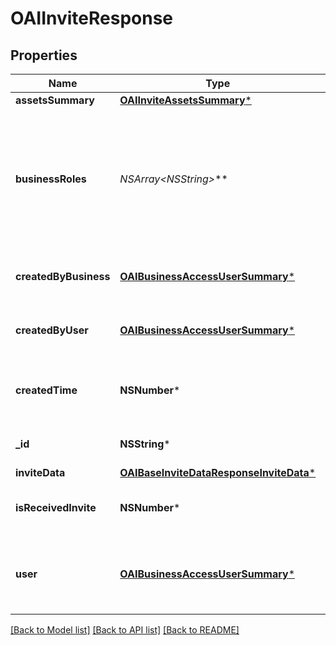 # OAIInviteResponse

## Properties
Name | Type | Description | Notes
------------ | ------------- | ------------- | -------------
**assetsSummary** | [**OAIInviteAssetsSummary***](OAIInviteAssetsSummary.md) |  | [optional] 
**businessRoles** | **NSArray&lt;NSString*&gt;*** | The access level a user would be granted on the business if the invite/request is accepted. This can be EMPLOYEE, BIZ_ADMIN, or PARTNER. | [optional] 
**createdByBusiness** | [**OAIBusinessAccessUserSummary***](OAIBusinessAccessUserSummary.md) | Metadata for the business that created the invite/request. | [optional] 
**createdByUser** | [**OAIBusinessAccessUserSummary***](OAIBusinessAccessUserSummary.md) | Metadata for the user that created the invite/request. | [optional] 
**createdTime** | **NSNumber*** | The time the invite/request was created. Returned in milliseconds. | [optional] 
**_id** | **NSString*** | Unique identifier of the invite/request. | [optional] 
**inviteData** | [**OAIBaseInviteDataResponseInviteData***](OAIBaseInviteDataResponseInviteData.md) |  | [optional] 
**isReceivedInvite** | **NSNumber*** | Indicates whether the invite/request was received. | [optional] 
**user** | [**OAIBusinessAccessUserSummary***](OAIBusinessAccessUserSummary.md) | Metadata for the member/partner that was sent the invite/request. | [optional] 

[[Back to Model list]](../README.md#documentation-for-models) [[Back to API list]](../README.md#documentation-for-api-endpoints) [[Back to README]](../README.md)


